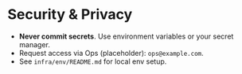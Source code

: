 # Security & Privacy

- **Never commit secrets**. Use environment variables or your secret manager.
- Request access via Ops (placeholder): `ops@example.com`.
- See `infra/env/README.md` for local env setup.
